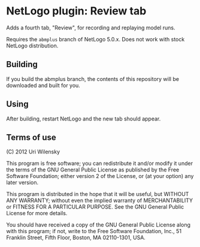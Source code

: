 # NetLogo plugin: Review tab

Adds a fourth tab, "Review", for recording and replaying model runs.

Requires the `abmplus` branch of NetLogo 5.0.x.  Does not work with stock NetLogo distribution.

## Building

If you build the abmplus branch, the contents of this repository will be downloaded and built for you.

## Using

After building, restart NetLogo and the new tab should appear.

## Terms of use

(C) 2012 Uri Wilensky

This program is free software; you can redistribute it and/or modify it under the terms of the GNU General Public License as published by the Free Software Foundation; either version 2 of the License, or (at your option) any later version.

This program is distributed in the hope that it will be useful, but WITHOUT ANY WARRANTY; without even the implied warranty of MERCHANTABILITY or FITNESS FOR A PARTICULAR PURPOSE.  See the GNU General Public License for more details.

You should have received a copy of the GNU General Public License along with this program; if not, write to the Free Software Foundation, Inc., 51 Franklin Street, Fifth Floor, Boston, MA 02110-1301, USA.

